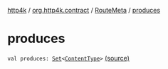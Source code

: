 [http4k](../../index.md) / [org.http4k.contract](../index.md) / [RouteMeta](index.md) / [produces](./produces.md)

# produces

`val produces: `[`Set`](https://kotlinlang.org/api/latest/jvm/stdlib/kotlin.collections/-set/index.html)`<`[`ContentType`](../../org.http4k.core/-content-type/index.md)`>` [(source)](https://github.com/http4k/http4k/blob/master/http4k-contract/src/main/kotlin/org/http4k/contract/routeMeta.kt#L104)
